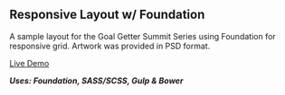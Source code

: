 ## Responsive Layout w/ Foundation

A sample layout for the Goal Getter Summit Series using Foundation for responsive grid. Artwork was provided in PSD format.

[Live Demo](http://http://jeissler.com/~carli/)

_**Uses: Foundation, SASS/SCSS, Gulp & Bower**_